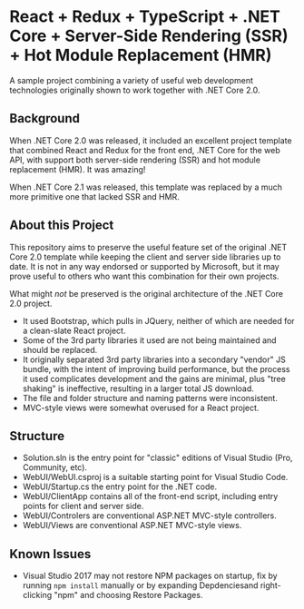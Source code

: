 ﻿# React + Redux + TypeScript + .NET Core + Server-Side Rendering (SSR) + Hot Module Replacement (HMR)

A sample project combining a variety of useful web development technologies originally shown to work together with .NET Core 2.0.

## Background

When .NET Core 2.0 was released, it included an excellent project template that combined React and Redux for the front end, .NET Core for the web API, with support both server-side rendering (SSR) and hot module replacement (HMR).
It was amazing!

When .NET Core 2.1 was released, this template was replaced by a much more primitive one that lacked SSR and HMR.

## About this Project

This repository aims to preserve the useful feature set of the original .NET Core 2.0 template while keeping the client and server side libraries up to date.
It is not in any way endorsed or supported by Microsoft, but it may prove useful to others who want this combination for their own projects.

What might _not_ be preserved is the original architecture of the .NET Core 2.0 project.
- It used Bootstrap, which pulls in JQuery, neither of which are needed for a clean-slate React project.
- Some of the 3rd party libraries it used are not being maintained and should be replaced.
- It originally separated 3rd party libraries into a secondary "vendor" JS bundle, with the intent of improving build performance, but the process it used complicates development and the gains are minimal, plus "tree shaking" is ineffective, resulting in a larger total JS download.
- The file and folder structure and naming patterns were inconsistent.
- MVC-style views were somewhat overused for a React project.

## Structure

- Solution.sln is the entry point for "classic" editions of Visual Studio (Pro, Community, etc).
- WebUI/WebUI.csproj is a suitable starting point for Visual Studio Code.
- WebUI/Startup.cs the entry point for the .NET code.
- WebUI/ClientApp contains all of the front-end script, including entry points for client and server side.
- WebUI/Controlers are conventional ASP.NET MVC-style controllers.
- WebUI/Views are conventional ASP.NET MVC-style views.

## Known Issues

- Visual Studio 2017 may not restore NPM packages on startup, fix by running `npm install` manually or by expanding Depdenciesand right-clicking "npm" and choosing Restore Packages.